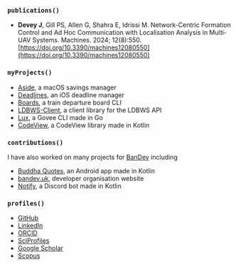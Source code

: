 ### `publications()`

- **Devey J**, Gill PS, Allen G, Shahra E, Idrissi M. Network-Centric Formation Control and Ad Hoc Communication with Localisation Analysis in Multi-UAV Systems. Machines. 2024; 12(8):550. [https://doi.org/10.3390/machines12080550](https://doi.org/10.3390/machines12080550)

### `myProjects()`
- [Aside](https://github.com/jackdevey/aside), a macOS savings manager
- [Deadlines](https://github.com/jackdevey/deadlines), an iOS deadline manager
- [Boards](https://github.com/jackdevey/boards), a train departure board CLI
- [LDBWS-Client](https://github.com/jackdevey/ldbws-client), a client library for the LDBWS API
- [Lux](https://github.com/jackdevey/lux), a Govee CLI made in Go
- [CodeView](https://github.com/jackdevey/codeview), a CodeView library made in Kotlin

### `contributions()`
I have also worked on many projects for [BanDev](https://github.com/bandev) including
- [Buddha Quotes](https://github.com/bandev/buddha-quotes), an Android app made in Kotlin
- [bandev.uk](https://bandev.uk), developer organisation website
- [Notify](https://github.com/bandev/notify), a Discord bot made in Kotlin

### `profiles()`
- [GitHub](https://github.com/jackdevey/)
- [LinkedIn](https://linkedin.com/in/jackdevey/)
- [ORCID](https://orcid.org/0009-0002-9513-2817)
- [SciProfiles](https://sciprofiles.com/profile/jack-devey)
- [Google Scholar](https://scholar.google.com/citations?user=qlmvj88AAAAJ)
- [Scopus](https://www.scopus.com/authid/detail.uri?authorId=58752639500)
